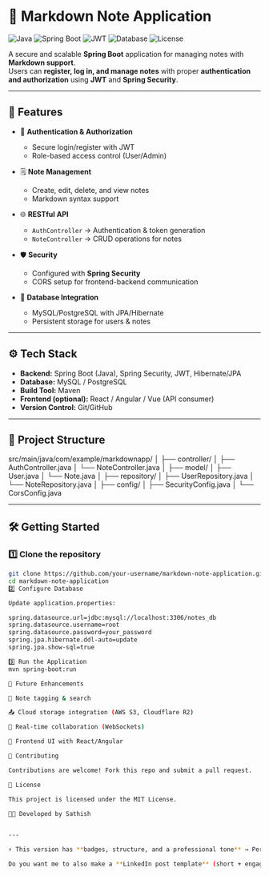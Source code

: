 # 📝 Markdown Note Application

![Java](https://img.shields.io/badge/Java-17-blue)
![Spring Boot](https://img.shields.io/badge/Spring%20Boot-3.0-brightgreen)
![JWT](https://img.shields.io/badge/JWT-Security-orange)
![Database](https://img.shields.io/badge/MySQL-Database-lightgrey)
![License](https://img.shields.io/badge/License-MIT-yellow)

A secure and scalable **Spring Boot** application for managing notes with **Markdown support**.  
Users can **register, log in, and manage notes** with proper **authentication and authorization** using **JWT** and **Spring Security**.  

---

## 🚀 Features
- 🔐 **Authentication & Authorization**
  - Secure login/register with JWT  
  - Role-based access control (User/Admin)  

- 🗒️ **Note Management**
  - Create, edit, delete, and view notes  
  - Markdown syntax support  

- 🌐 **RESTful API**
  - `AuthController` → Authentication & token generation  
  - `NoteController` → CRUD operations for notes  

- 🛡️ **Security**
  - Configured with **Spring Security**  
  - CORS setup for frontend-backend communication  

- 💾 **Database Integration**
  - MySQL/PostgreSQL with JPA/Hibernate  
  - Persistent storage for users & notes  

---

## ⚙️ Tech Stack
- **Backend:** Spring Boot (Java), Spring Security, JWT, Hibernate/JPA  
- **Database:** MySQL / PostgreSQL  
- **Build Tool:** Maven  
- **Frontend (optional):** React / Angular / Vue (API consumer)  
- **Version Control:** Git/GitHub  

---

## 📂 Project Structure
src/main/java/com/example/markdownapp/
│
├── controller/
│ ├── AuthController.java
│ └── NoteController.java
│
├── model/
│ ├── User.java
│ └── Note.java
│
├── repository/
│ ├── UserRepository.java
│ └── NoteRepository.java
│
├── config/
│ ├── SecurityConfig.java
│ └── CorsConfig.java


---

## 🛠️ Getting Started

### 1️⃣ Clone the repository
```bash
git clone https://github.com/your-username/markdown-note-application.git
cd markdown-note-application
2️⃣ Configure Database

Update application.properties:

spring.datasource.url=jdbc:mysql://localhost:3306/notes_db
spring.datasource.username=root
spring.datasource.password=your_password
spring.jpa.hibernate.ddl-auto=update
spring.jpa.show-sql=true

3️⃣ Run the Application
mvn spring-boot:run

🚀 Future Enhancements

📌 Note tagging & search

📤 Cloud storage integration (AWS S3, Cloudflare R2)

👥 Real-time collaboration (WebSockets)

📱 Frontend UI with React/Angular

🤝 Contributing

Contributions are welcome! Fork this repo and submit a pull request.

📜 License

This project is licensed under the MIT License.

👨‍💻 Developed by Sathish


---

⚡ This version has **badges, structure, and a professional tone** → Perfect for **GitHub README**.  

Do you want me to also make a **LinkedIn post template** (short + engaging with emojis) that you can post directly when you upload this project?
